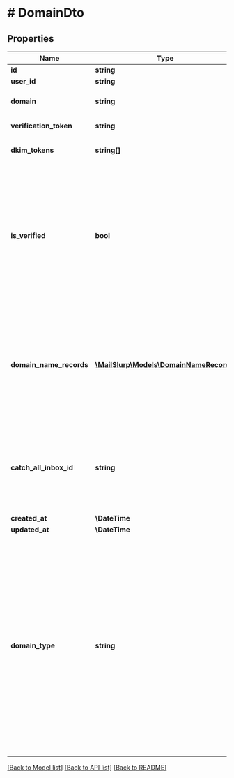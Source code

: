 # # DomainDto

## Properties

Name | Type | Description | Notes
------------ | ------------- | ------------- | -------------
**id** | **string** |  |
**user_id** | **string** |  |
**domain** | **string** | Custom domain name |
**verification_token** | **string** | Verification tokens |
**dkim_tokens** | **string[]** | Unique token DKIM tokens |
**is_verified** | **bool** | Whether domain has been verified or not. If the domain is not verified after 72 hours there is most likely an issue with the domains DNS records. |
**domain_name_records** | [**\MailSlurp\Models\DomainNameRecord[]**](DomainNameRecord) | List of DNS domain name records (C, MX, TXT) etc that you must add to the DNS server associated with your domain provider. |
**catch_all_inbox_id** | **string** | The optional catch all inbox that will receive emails sent to the domain that cannot be matched. | [optional]
**created_at** | **\DateTime** |  |
**updated_at** | **\DateTime** |  |
**domain_type** | **string** | Type of domain. Dictates type of inbox that can be created with domain. HTTP means inboxes are processed using SES while SMTP inboxes use a custom SMTP mail server. SMTP does not support sending so use HTTP for sending emails. |

[[Back to Model list]](../../README#models) [[Back to API list]](../../README#endpoints) [[Back to README]](../../README)
